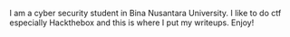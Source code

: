 I am a cyber security student in Bina Nusantara University. I like to do ctf especially Hackthebox and this is where I put my writeups. Enjoy!
<br>

